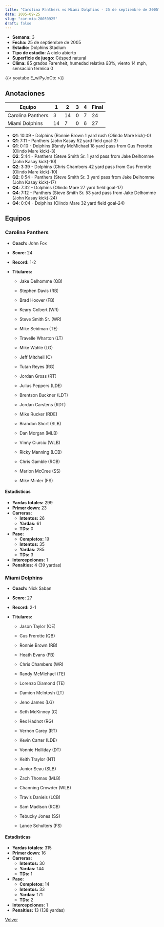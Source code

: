 ```yaml
---
title: "Carolina Panthers vs Miami Dolphins - 25 de septiembre de 2005"
date: 2005-09-25
slug: "car-mia-20050925"
draft: false
---
```


- **Semana:** 3
- **Fecha:** 25 de septiembre de 2005
- **Estadio:** Dolphins Stadium
- **Tipo de estadio:** A cielo abierto
- **Superficie de juego:** Césped natural
- **Clima:** 85 grados Farenheit, humedad relativa 63%, viento 14 mph, sensación térmica 0


{{< youtube E_wiPyJoCtc >}}


## Anotaciones
| Equipo | 1 | 2 | 3 | 4 | Final |
|--------|---|---|---|---|-------|
| Carolina Panthers  | 3 | 14 | 0 | 7  | 24 |
| Miami Dolphins  | 14 | 7 | 0 | 6  | 27 |
- **Q1**: 10:09 - Dolphins (Ronnie Brown 1 yard rush (Olindo Mare kick)-0)
- **Q1**: 7:11 - Panthers (John Kasay 52 yard field goal-3)
- **Q1**: 0:10 - Dolphins (Randy McMichael 18 yard pass from Gus Frerotte (Olindo Mare kick)-3)
- **Q2**: 5:44 - Panthers (Steve Smith Sr. 1 yard pass from Jake Delhomme (John Kasay kick)-10)
- **Q2**: 3:39 - Dolphins (Chris Chambers 42 yard pass from Gus Frerotte (Olindo Mare kick)-10)
- **Q2**: 0:54 - Panthers (Steve Smith Sr. 3 yard pass from Jake Delhomme (John Kasay kick)-17)
- **Q4**: 7:32 - Dolphins (Olindo Mare 27 yard field goal-17)
- **Q4**: 7:12 - Panthers (Steve Smith Sr. 53 yard pass from Jake Delhomme (John Kasay kick)-24)
- **Q4**: 0:04 - Dolphins (Olindo Mare 32 yard field goal-24)


## Equipos


### Carolina Panthers
* **Coach:** John Fox
* **Score:** 24
* **Record:** 1-2
* **Titulares:** 

  * Jake Delhomme (QB) 

  * Stephen Davis (RB) 

  * Brad Hoover (FB) 

  * Keary Colbert (WR) 

  * Steve Smith Sr. (WR) 

  * Mike Seidman (TE) 

  * Travelle Wharton (LT) 

  * Mike Wahle (LG) 

  * Jeff Mitchell (C) 

  * Tutan Reyes (RG) 

  * Jordan Gross (RT) 

  * Julius Peppers (LDE) 

  * Brentson Buckner (LDT) 

  * Jordan Carstens (RDT) 

  * Mike Rucker (RDE) 

  * Brandon Short (SLB) 

  * Dan Morgan (MLB) 

  * Vinny Ciurciu (WLB) 

  * Ricky Manning (LCB) 

  * Chris Gamble (RCB) 

  * Marlon McCree (SS) 

  * Mike Minter (FS) 

#### Estadísticas
* **Yardas totales:** 299
* **Primer down:** 23
* **Carreras:**
  * **Intentos:** 26
  * **Yardas:** 61
  * **TDs:** 0
* **Pase:**
  * **Completos:** 19
  * **Intentos:** 35
  * **Yardas:** 285
  * **TDs:** 3
* **Intercepciones:** 1
* **Penalties:** 4 (39 yardas)

### Miami Dolphins
* **Coach:** Nick Saban
* **Score:** 27
* **Record:** 2-1
* **Titulares:** 

  * Jason Taylor (OE) 

  * Gus Frerotte (QB) 

  * Ronnie Brown (RB) 

  * Heath Evans (FB) 

  * Chris Chambers (WR) 

  * Randy McMichael (TE) 

  * Lorenzo Diamond (TE) 

  * Damion McIntosh (LT) 

  * Jeno James (LG) 

  * Seth McKinney (C) 

  * Rex Hadnot (RG) 

  * Vernon Carey (RT) 

  * Kevin Carter (LDE) 

  * Vonnie Holliday (DT) 

  * Keith Traylor (NT) 

  * Junior Seau (SLB) 

  * Zach Thomas (MLB) 

  * Channing Crowder (WLB) 

  * Travis Daniels (LCB) 

  * Sam Madison (RCB) 

  * Tebucky Jones (SS) 

  * Lance Schulters (FS) 

#### Estadísticas
* **Yardas totales:** 315
* **Primer down:** 16
* **Carreras:**
  * **Intentos:** 30
  * **Yardas:** 144
  * **TDs:** 1
* **Pase:**
  * **Completos:** 14
  * **Intentos:** 33
  * **Yardas:** 171
  * **TDs:** 2
* **Intercepciones:** 1
* **Penalties:** 13 (138 yardas)


[Volver](/historia/2005)
